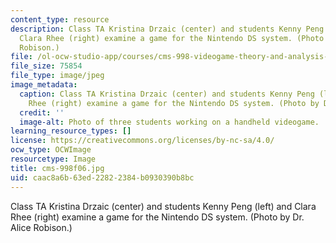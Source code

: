 ```yaml
---
content_type: resource
description: Class TA Kristina Drzaic (center) and students Kenny Peng (left) and
  Clara Rhee (right) examine a game for the Nintendo DS system. (Photo by Dr. Alice
  Robison.)
file: /ol-ocw-studio-app/courses/cms-998-videogame-theory-and-analysis-fall-2006/caac8a6b63ed22822384b0930390b8bc_cms-998f06.jpg
file_size: 75854
file_type: image/jpeg
image_metadata:
  caption: Class TA Kristina Drzaic (center) and students Kenny Peng (left) and Clara
    Rhee (right) examine a game for the Nintendo DS system. (Photo by Dr. Alice Robison.)
  credit: ''
  image-alt: Photo of three students working on a handheld videogame.
learning_resource_types: []
license: https://creativecommons.org/licenses/by-nc-sa/4.0/
ocw_type: OCWImage
resourcetype: Image
title: cms-998f06.jpg
uid: caac8a6b-63ed-2282-2384-b0930390b8bc
---
```

Class TA Kristina Drzaic (center) and students Kenny Peng (left) and Clara Rhee (right) examine a game for the Nintendo DS system. (Photo by Dr. Alice Robison.)